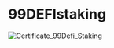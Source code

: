 # 99DEFIstaking

![Certificate_99Defi_Staking](https://user-images.githubusercontent.com/81981737/147586713-2b80b198-5139-4112-8862-c599f781a0fc.jpg)

